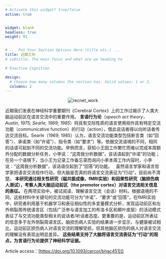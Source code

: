 ```yaml
---
# Activate this widget? true/false
active: true


widget: blank
headless: true
weight: 91


# ... Put Your Section Options Here (title etc.) ...
title: 近期工作
# subtitle: The main focus and what are we heading to

# Enactive Cognition

design:
  # Choose how many columns the section has. Valid values: 1 or 2.
  columns: 2
---
```



<div align=center>  <!-- 可选的项：right，left，center -->

![recnet_work](/recent_work.png)

</div>

近期我们发表在神经科学重要期刊《Cerebral Cortex》上的工作过揭示了人类大脑运动前区在语言交流中的重要作用。
**言语行为论**（*speech act theory，Austin, 1975; Searle, 1969; 1985*）将具有交际性质的语言使用视作具有特定交流功能（communicative function）的行动（action），借此说话者得以向听话者传达交流目标。Searle（1969; 1985）认为，语言交流功能类型包括断言类（如“回答”）、承诺类（如“许诺”）、指令类（如“要求”）等。依据交流语境的不同，相同的话语可起到不同的交流功能。举例而言，获知小王因工作繁忙而难以完成本周额外分配的数据分析任务，小李说：“这周我分析数据”，该话语起到“许诺”的功能；在另一个语境下，当小王为记录工作备忘录而询问小李本周工作内容时，小李说：“这周我分析数据”，该话语仅起到了“回答”的功能。
 
虽然语言学家和语言哲学家把语言交流视作行动，但大脑是否真的将语言交流表征为“行动”，目前尚不清楚。
**本研究通过相关性研究（磁共振成像，fMRI实验）和因果性研究（脑损伤病人测试），考察人类大脑运动前区（the premotor cortex）对语言交流相关信息的表征。**
在两项实验中，被试阅读、理解语言交流（会话）材料。根据语境的不同，这些材料中关键句的交流功能可分为“许诺”、“要求”或“回答”。在fMRI实验中，研究者利用基于机器学习和表征相似性的多变量模式分析，发现运动前区和左外侧裂周传统语言区（包括广泛参与语言加工的布洛卡区和颞叶皮层）的活动模式表征了与交流功能类型相关的说话者/听话者态度。更重要的是，运动前区所表征的信息多于左外侧裂周语言区。脑损伤病人实验的结果进一步显示，与健康被试相比，运动前区损伤病人对语言交流的理解受损，但其他脑区损伤的病人对语言交流的理解没有表现出明显差异。
**这些结果支持了大脑将语言交流表征为“行动”的观点，为言语行为论提供了神经科学证据。**


Article access：[https://doi.org/10.1093/cercor/bhac451]()
